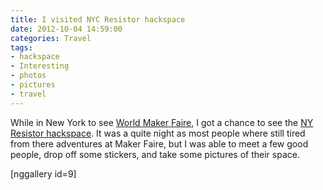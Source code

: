 ```yaml
---
title: I visited NYC Resistor hackspace
date: 2012-10-04 14:59:00
categories: Travel
tags: 
- hackspace
- Interesting
- photos
- pictures
- travel
---
```

While in New York to see <a href="http://makerfaire.com/newyork/2012/">World Maker Faire</a>, I got a chance to see the <a href="http://www.nycresistor.com/">NY Resistor hackspace</a>. It was a quite night as most people where still tired from there adventures at Maker Faire, but I was able to meet a few good people, drop off some stickers, and take some pictures of their space.

[nggallery id=9]
